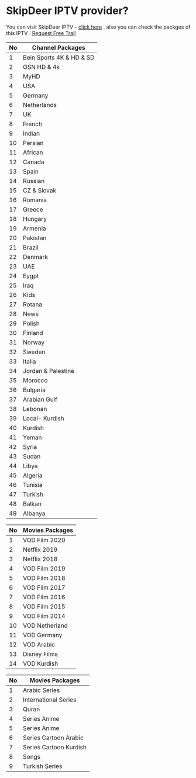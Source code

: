 #	SkipDeer IPTV provider?  

You can visit SkipDeer IPTV  - [click here](https://skipdeer.com) . also you can check the packges of this IPTV . [Request Free Trail](https://skipdeer.com/free-trial-iptv/) 


No|	Channel Packages                           
--|------------------
1	| Bein Sports 4K & HD & SD
2	| OSN HD & 4k
3	| MyHD
4	| USA
5	| Germany
6	| Netherlands
7	| UK
8	| French
9	| Indian
10	| Persian
11	| African
12	| Canada
13	| Spain
14	| Russian
15	| CZ & Slovak
16	| Romania
17	| Greece
18	| Hungary
19	| Armenia
20	| Pakistan
21	| Brazil
22	| Denmark
23	| UAE
24	| Eygpt
25	| Iraq
26	| Kids
27	| Rotana
28	| News
29	| Polish
30	| Finland
31	| Norway
32	| Sweden
33	| Italia
34	| Jordan & Palestine
35	| Morocco
36	| Bulgaria
37	| Arabian Gulf
38	| Lebonan
39	| Local- Kurdish
40	| Kurdish
41	| Yeman
42	| Syria
43	| Sudan
44	| Libya
45	| Algeria
46	| Tunisia
47	| Turkish
48	| Balkan
49	| Albanya


No|	Movies Packages                           
--|------------------
1	| VOD Film 2020
2	| Netflix 2019
3	| Netflix 2018
4	| VOD Film 2019
5	| VOD Film 2018
6	| VOD Film 2017
7	| VOD Film 2016
8	| VOD Film 2015
9	| VOD Film 2014
10	| VOD Netherland
11	| VOD Germany
12	| VOD Arabic
13	| Disney Films
14	| VOD Kurdish

No|	Movies Packages                           
--|------------------
1 | Arabic Series
2 | International Series
3 | Quran
4 | Series Anime
5 | Series Anime
6 | Series Cartoon Arabic
7 | Series Cartoon Kurdish
8 | Songs
9 | Turkish Series
